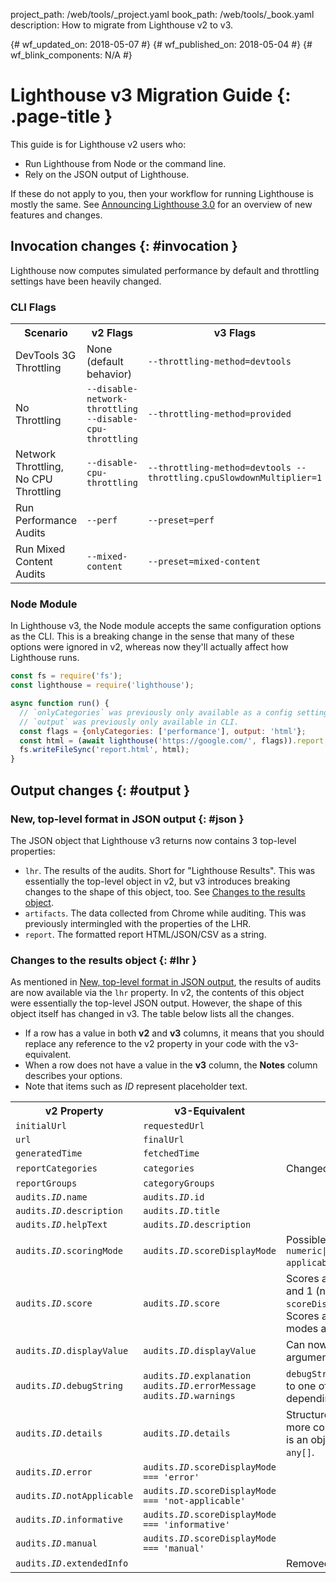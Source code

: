 project_path: /web/tools/_project.yaml
book_path: /web/tools/_book.yaml
description: How to migrate from Lighthouse v2 to v3.

{# wf_updated_on: 2018-05-07 #}
{# wf_published_on: 2018-05-04 #}
{# wf_blink_components: N/A #}

# Lighthouse v3 Migration Guide {: .page-title }

This guide is for Lighthouse v2 users who:

* Run Lighthouse from Node or the command line.
* Rely on the JSON output of Lighthouse.

If these do not apply to you, then your workflow for running Lighthouse is mostly the same.
See [Announcing Lighthouse 3.0](/web/updates/2018/05/lighthouse3) for an overview of new
features and changes.

## Invocation changes {: #invocation }

Lighthouse now computes simulated performance by default and throttling settings have been heavily changed.

### CLI Flags

<table>
  <tr>
    <th>Scenario</th>
    <th>v2 Flags</th>
    <th>v3 Flags</th>
  </tr>
  <tr>
    <td>DevTools 3G Throttling</td>
    <td>None (default behavior)</td>
    <td><code>--throttling-method=devtools</code></td>
  </tr>
  <tr>
    <td>No Throttling</td>
    <td><code>--disable-network-throttling --disable-cpu-throttling</code></td>
    <td><code>--throttling-method=provided</code></td>
  </tr>
  <tr>
    <td>Network Throttling, No CPU Throttling</td>
    <td><code>--disable-cpu-throttling</code></td>
    <td><code>--throttling-method=devtools --throttling.cpuSlowdownMultiplier=1</code></td>
  </tr>
  <tr>
    <td>Run Performance Audits</td>
    <td><code>--perf</code></td>
    <td><code>--preset=perf</code></td>
  </tr>
  <tr>
    <td>Run Mixed Content Audits</td>
    <td><code>--mixed-content</code></td>
    <td><code>--preset=mixed-content</code></td>
  </tr>
</table>

### Node Module

In Lighthouse v3, the Node module accepts the same configuration options as the CLI. This is a
breaking change in the sense that many of these options were ignored in v2, whereas now they'll
actually affect how Lighthouse runs.

```js
const fs = require('fs');
const lighthouse = require('lighthouse');

async function run() {
  // `onlyCategories` was previously only available as a config setting.
  // `output` was previously only available in CLI.
  const flags = {onlyCategories: ['performance'], output: 'html'};
  const html = (await lighthouse('https://google.com/', flags)).report;
  fs.writeFileSync('report.html', html);
}
```

## Output changes {: #output }

### New, top-level format in JSON output {: #json }

The JSON object that Lighthouse v3 returns now contains 3 top-level properties:

* `lhr`. The results of the audits. Short for "Lighthouse Results". This was essentially the top-level
  object in v2, but v3 introduces breaking changes to the shape of this object, too. See [Changes to the
  results object](#lhr).
* `artifacts`. The data collected from Chrome while auditing. This was previously intermingled with the properties of the LHR.
* `report`. The formatted report HTML/JSON/CSV as a string.

### Changes to the results object {: #lhr }

As mentioned in [New, top-level format in JSON output](#json), the results of audits are now
available via the `lhr` property. In v2, the contents of this object were essentially the top-level JSON
output. However, the shape of this object itself has changed in v3. The table below lists all the changes.

* If a row has a value in both **v2** and **v3** columns, it means
  that you should replace any reference to the v2 property in your code with the v3-equivalent.
* When a row does not have a value in the **v3** column, the **Notes** column describes
  your options.
* Note that items such as <var>ID</var> represent placeholder text.

<table>
  <tr>
    <th>v2 Property</th>
    <th>v3-Equivalent</th>
    <th>Notes</th>
  </tr>
  <tr>
    <td><code>initialUrl</code></td>
    <td><code>requestedUrl</code></td>
    <td></td>
  </tr>
  <tr>
    <td><code>url</code></td>
    <td><code>finalUrl</code></td>
    <td></td>
  </tr>
  <tr>
    <td><code>generatedTime</code></td>
    <td><code>fetchedTime</code></td>
    <td></td>
  </tr>
  <tr>
    <td><code>reportCategories</code></td>
    <td><code>categories</code></td>
    <td>Changed from array to a keyed object.</td>
  </tr>
  <tr>
    <td><code>reportGroups</code></td>
    <td><code>categoryGroups</code></td>
    <td></td>
  </tr>
  <tr>
    <td><code>audits.<var>ID</var>.name</code></td>
    <td><code>audits.<var>ID</var>.id</code></td>
    <td></td>
  </tr>
  <tr>
    <td><code>audits.<var>ID</var>.description</code></td>
    <td><code>audits.<var>ID</var>.title</code></td>
    <td></td>
  </tr>
  <tr>
    <td><code>audits.<var>ID</var>.helpText</code></td>
    <td><code>audits.<var>ID</var>.description</code></td>
    <td></td>
  </tr>
  <tr>
    <td><code>audits.<var>ID</var>.scoringMode</code></td>
    <td><code>audits.<var>ID</var>.scoreDisplayMode</code></td>
    <td>Possible values have been expanded to <code>numeric|binary|manual|informative|not-applicable|error</code>.</td>
  </tr>
  <tr>
    <td><code>audits.<var>ID</var>.score</code></td>
    <td><code>audits.<var>ID</var>.score</code></td>
    <td>Scores are always a number between 0 and 1 (not 0-100) when <code>scoreDisplayMode</code> is numeric or binary. Scores are always <code>null</code> for other display modes as there is no notion of pass/fail.</td>
  </tr>
  <tr>
    <td><code>audits.<var>ID</var>.displayValue</code></td>
    <td><code>audits.<var>ID</var>.displayValue</code></td>
    <td>Can now be an array of printf-style arguments for string interpolation.</td>
  </tr>
  <tr>
    <td><code>audits.<var>ID</var>.debugString</code></td>
    <td>
      <code>audits.<var>ID</var>.explanation</code>
      <code>audits.<var>ID</var>.errorMessage</code>
      <code>audits.<var>ID</var>.warnings</code>
    </td>
    <td><code>debugString</code> values have been converted to one of the three properties above depending on their intent.</td>
  </tr>
  <tr>
    <td><code>audits.<var>ID</var>.details</code></td>
    <td><code>audits.<var>ID</var>.details</code></td>
    <td>Structure of details has shifted to be more consumable. Each entry in <code>.items</code> is an object with reliable keys instead of <code>any[]</code>.</td>
  </tr>
  <tr>
    <td><code>audits.<var>ID</var>.error</code></td>
    <td><code>audits.<var>ID</var>.scoreDisplayMode === 'error'</code></td>
    <td></td>
  </tr>
  <tr>
    <td><code>audits.<var>ID</var>.notApplicable</code></td>
    <td><code>audits.<var>ID</var>.scoreDisplayMode === 'not-applicable'</code></td>
    <td></td>
  </tr>
  <tr>
    <td><code>audits.<var>ID</var>.informative</code></td>
    <td><code>audits.<var>ID</var>.scoreDisplayMode === 'informative'</code></td>
    <td></td>
  </tr>
  <tr>
    <td><code>audits.<var>ID</var>.manual</code></td>
    <td><code>audits.<var>ID</var>.scoreDisplayMode === 'manual'</code></td>
    <td></td>
  </tr>
  <tr>
    <td><code>audits.<var>ID</var>.extendedInfo</code></td>
    <td></td>
    <td>
      Removed. Use <code>details</code> instead.
    </td>
  </tr>
</table>
